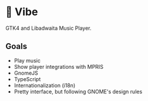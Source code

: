 # 🎵 Vibe
GTK4 and Libadwaita Music Player.

## Goals
- Play music
- Show player integrations with MPRIS
- GnomeJS
- TypeScript
- Internationalization (i18n)
- Pretty interface, but following GNOME's design rules
